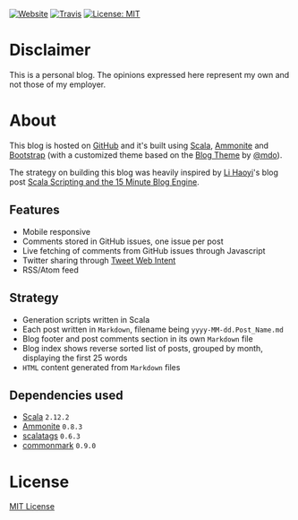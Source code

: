 [![Website](https://img.shields.io/website-up-down-green-red/https/pbassiner.github.io.svg)](https://pbassiner.github.io/)
[![Travis](https://img.shields.io/travis/pbassiner/pbassiner.github.io/master.svg)](https://travis-ci.org/pbassiner/pbassiner.github.io)
[![License: MIT](https://img.shields.io/badge/license-MIT%20License-blue.svg)](https://raw.githubusercontent.com/pbassiner/pbassiner.github.io/master/LICENSE)

# Disclaimer
This is a personal blog. The opinions expressed here represent my own and not those of my employer.

# About
This blog is hosted on [GitHub](https://github.com/) and it's built using [Scala](http://www.scala-lang.org/), [Ammonite](https://github.com/lihaoyi/Ammonite) and [Bootstrap](http://getbootstrap.com) (with a customized theme based on the [Blog Theme](http://getbootstrap.com/examples/blog/) by [@mdo](https://twitter.com/mdo)).

The strategy on building this blog was heavily inspired by [Li Haoyi](https://twitter.com/li_haoyi)'s blog post [Scala Scripting and the 15 Minute Blog Engine](http://www.lihaoyi.com/post/ScalaScriptingandthe15MinuteBlogEngine.html).

## Features
* Mobile responsive
* Comments stored in GitHub issues, one issue per post
* Live fetching of comments from GitHub issues through Javascript
* Twitter sharing through [Tweet Web Intent](https://dev.twitter.com/web/tweet-button/web-intent)
* RSS/Atom feed

## Strategy
* Generation scripts written in Scala
* Each post written in `Markdown`, filename being `yyyy-MM-dd.Post_Name.md`
* Blog footer and post comments section in its own `Markdown` file
* Blog index shows reverse sorted list of posts, grouped by month, displaying the first 25 words
* `HTML` content generated from `Markdown` files

## Dependencies used
* [Scala](http://www.scala-lang.org/) `2.12.2`
* [Ammonite](https://github.com/lihaoyi/Ammonite) `0.8.3`
* [scalatags](https://github.com/lihaoyi/scalatags) `0.6.3`
* [commonmark](https://github.com/atlassian/commonmark-java) `0.9.0`

# License
[MIT License](LICENSE)
